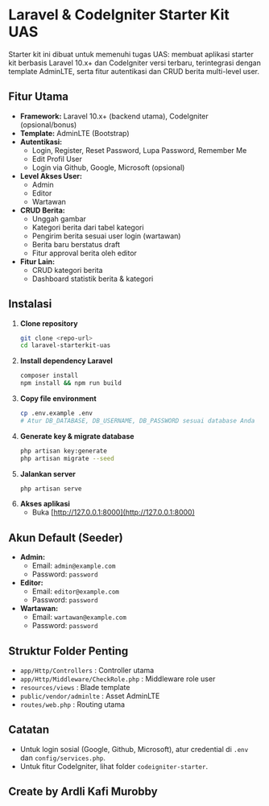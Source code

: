 # Laravel & CodeIgniter Starter Kit UAS

Starter kit ini dibuat untuk memenuhi tugas UAS: membuat aplikasi starter kit berbasis Laravel 10.x+ dan CodeIgniter versi terbaru, terintegrasi dengan template AdminLTE, serta fitur autentikasi dan CRUD berita multi-level user.

## Fitur Utama
- **Framework:** Laravel 10.x+ (backend utama), CodeIgniter (opsional/bonus)
- **Template:** AdminLTE (Bootstrap)
- **Autentikasi:**
  - Login, Register, Reset Password, Lupa Password, Remember Me
  - Edit Profil User
  - Login via Github, Google, Microsoft (opsional)
- **Level Akses User:**
  - Admin
  - Editor
  - Wartawan
- **CRUD Berita:**
  - Unggah gambar
  - Kategori berita dari tabel kategori
  - Pengirim berita sesuai user login (wartawan)
  - Berita baru berstatus draft
  - Fitur approval berita oleh editor
- **Fitur Lain:**
  - CRUD kategori berita
  - Dashboard statistik berita & kategori

## Instalasi

1. **Clone repository**
   ```bash
   git clone <repo-url>
   cd laravel-starterkit-uas
   ```
2. **Install dependency Laravel**
   ```bash
   composer install
   npm install && npm run build
   ```
3. **Copy file environment**
   ```bash
   cp .env.example .env
   # Atur DB_DATABASE, DB_USERNAME, DB_PASSWORD sesuai database Anda
   ```
4. **Generate key & migrate database**
   ```bash
   php artisan key:generate
   php artisan migrate --seed
   ```
5. **Jalankan server**
   ```bash
   php artisan serve
   ```
6. **Akses aplikasi**
   - Buka [http://127.0.0.1:8000](http://127.0.0.1:8000)

## Akun Default (Seeder)
- **Admin:**
  - Email: `admin@example.com`
  - Password: `password`
- **Editor:**
  - Email: `editor@example.com`
  - Password: `password`
- **Wartawan:**
  - Email: `wartawan@example.com`
  - Password: `password`

## Struktur Folder Penting
- `app/Http/Controllers` : Controller utama
- `app/Http/Middleware/CheckRole.php` : Middleware role user
- `resources/views` : Blade template
- `public/vendor/adminlte` : Asset AdminLTE
- `routes/web.php` : Routing utama

## Catatan
- Untuk login sosial (Google, Github, Microsoft), atur credential di `.env` dan `config/services.php`.
- Untuk fitur CodeIgniter, lihat folder `codeigniter-starter`.

## Create by Ardli Kafi Murobby
